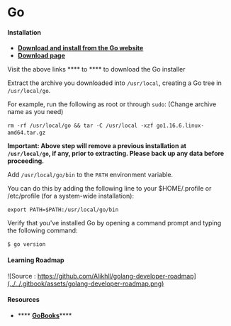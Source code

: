 # Go

#### Installation

* ****[ **Download and install from the Go website**](https://golang.org/doc/install)****
* ****[**Download page**](https://golang.org/dl/)****

Visit the above links **** to **** to download the Go installer

Extract the archive you downloaded into `/usr/local`, creating a Go tree in `/usr/local/go`.

&#x20;For example, run the following as root or through `sudo`: (Change archive name as you need)

```
rm -rf /usr/local/go && tar -C /usr/local -xzf go1.16.6.linux-amd64.tar.gz
```

**Important: Above step will remove a previous installation at `/usr/local/go`, if any, prior to extracting. Please back up any data before proceeding.**

Add `/usr/local/go/bin` to the `PATH` environment variable.

&#x20;You can do this by adding the following line to your $HOME/.profile or /etc/profile (for a system-wide installation):

```
export PATH=$PATH:/usr/local/go/bin
```

Verify that you've installed Go by opening a command prompt and typing the following command:

```
$ go version
```

#### Learning Roadmap

![Source : https://github.com/Alikhll/golang-developer-roadmap](../../.gitbook/assets/golang-developer-roadmap.png)

####

#### Resources

* &#x20;**** [**GoBooks**](https://github.com/dariubs/GoBooks)****
